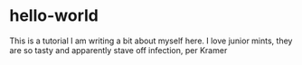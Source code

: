 # hello-world
This is a tutorial
I am writing a bit about myself here.
I love junior mints, they are so tasty and apparently stave off infection, per Kramer
